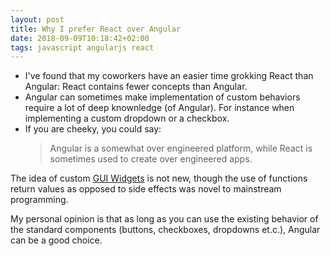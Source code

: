 ```yaml
---
layout: post
title: Why I prefer React over Angular
date: 2018-09-09T10:18:42+02:00
tags: javascript angularjs react
---
```


 - I've found that my coworkers have an easier time grokking React than Angular: React contains fewer concepts than Angular.
 - Angular can sometimes make implementation of custom behaviors require a lot of deep knownledge (of Angular). For instance when implementing a custom dropdown or a checkbox.
 - If you are cheeky, you could say:
    >Angular is a somewhat over engineered platform, while React is sometimes used to create over engineered apps.

The idea of custom [GUI Widgets](https://en.wikipedia.org/wiki/Widget_(GUI)) is not new, though the use of functions return values as opposed to side effects was novel to mainstream programming.

My personal opinion is that as long as you can use the existing behavior of the standard components (buttons, checkboxes, dropdowns et.c.), Angular can be a good choice.
